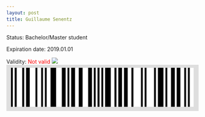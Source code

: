 ```yaml
---
layout: post
title: Guillaume Senentz
---
```


Status: Bachelor/Master student

Expiration date: 2019.01.01

Validity: <font color="red"> Not valid</font> 
![](/members/img/Guillaume_Senentz.png)
![](/members/img/bar.png)
